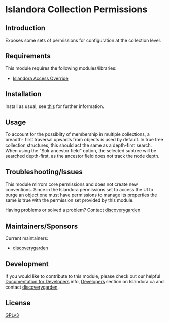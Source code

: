 # Islandora Collection Permissions

## Introduction

Exposes some sets of permissions for configuration at the collection level.

## Requirements

This module requires the following modules/libraries:

* [Islandora Access Override](https://github.com/discoverygarden/islandora_access_override)

## Installation

Install as usual, see
[this](https://drupal.org/documentation/install/modules-themes/modules-7) for
further information.

## Usage

To account for the possiblity of membership in multiple collections, a breadth-
first traversal upwards from objects is used by default. In true tree
collection structures, this should act the same as a depth-first search. When
using the "Solr ancestor field" option, the selected subtree will be searched
depth-first, as the ancestor field does not track the node depth.

## Troubleshooting/Issues

This module mirrors core permissions and does not create new conventions. Since
in the Islandora permissions set to access the UI to purge an object one must
have permissions to manage its properties the same is true with the permission
set provided by this module.

Having problems or solved a problem? Contact
[discoverygarden](http://support.discoverygarden.ca).

## Maintainers/Sponsors

Current maintainers:

* [discoverygarden](http://www.discoverygarden.ca)

## Development

If you would like to contribute to this module, please check out our helpful
[Documentation for Developers](https://github.com/Islandora/islandora/wiki#wiki-documentation-for-developers)
info, [Developers](http://islandora.ca/developers) section on Islandora.ca and
contact [discoverygarden](http://support.discoverygarden.ca).

## License

[GPLv3](http://www.gnu.org/licenses/gpl-3.0.txt)
